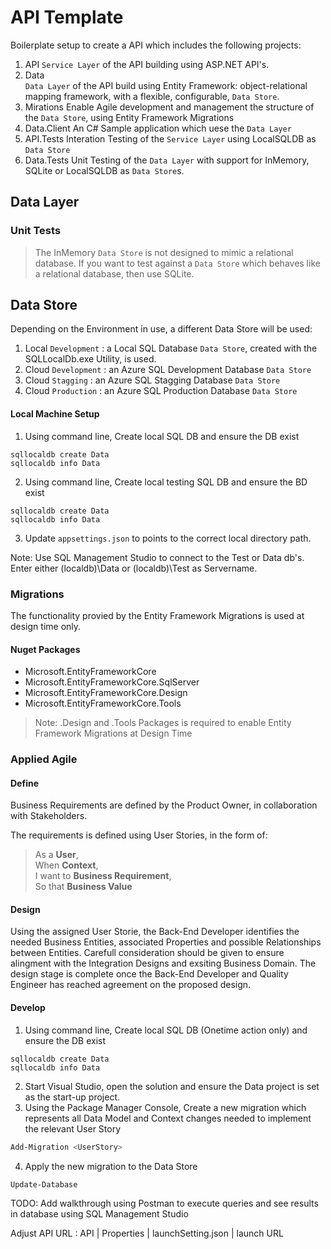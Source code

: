 # API Template

Boilerplate setup to create a API which includes the following projects:  
1. API
`Service Layer` of the API building using ASP.NET API's.
2. Data  
`Data Layer` of the API build using Entity Framework: object-relational mapping framework, with a flexible, configurable, `Data Store`.
3. Mirations
Enable Agile development and management the structure of the `Data Store`, using Entity Framework Migrations
4. Data.Client
An C# Sample application which uese the `Data Layer`
5. API.Tests
Interation Testing of the `Service Layer` using LocalSQLDB as `Data Store`
6. Data.Tests
Unit Testing of the `Data Layer` with support for InMemory, SQLite or LocalSQLDB as `Data Store`s.


## Data Layer
### Unit Tests
> The InMemory `Data Store` is not designed to mimic a relational database. If you want to test against a `Data Store` which behaves like a relational database, then use SQLite.

## Data Store
Depending on the Environment in use, a different Data Store will be used:
1. Local `Development` : a Local SQL Database `Data Store`, created with the SQLLocalDb.exe Utility, is used.
2. Cloud `Development` : an Azure SQL Development Database `Data Store`
3. Cloud `Stagging` : an Azure SQL Stagging Database `Data Store`
4. Cloud `Production` : an Azure SQL Production Database `Data Store`

#### Local Machine Setup
1. Using command line, Create local SQL DB and ensure the DB exist 
```
sqllocaldb create Data
sqllocaldb info Data
```
2. Using command line, Create local testing SQL DB and ensure the BD exist
```
sqllocaldb create Data
sqllocaldb info Data
```
3. Update `appsettings.json` to points to the correct local directory path.

Note: Use SQL Management Studio to connect to the Test or Data db's. Enter either (localdb)\Data or (localdb)\Test as Servername.

### Migrations
The functionality provied by the Entity Framework Migrations is used at design time only.


#### Nuget Packages
* Microsoft.EntityFrameworkCore  
* Microsoft.EntityFrameworkCore.SqlServer  
* Microsoft.EntityFrameworkCore.Design  
* Microsoft.EntityFrameworkCore.Tools  

> Note: .Design and .Tools Packages is required to enable Entity Framework Migrations at Design Time

### Applied Agile  
#### Define   
Business Requirements are defined by the Product Owner, in collaboration with Stakeholders.

The requirements is defined using User Stories, in the form of:
> As a **User**,  
> When **Context**,  
> I want to **Business Requirement**,  
> So that **Business Value**  

#### Design
Using the assigned User Storie, the Back-End Developer identifies the needed Business Entities, associated Properties and possible Relationships between Entities.
Carefull consideration should be given to ensure alingment with the Integration Designs and exsiting Business Domain. The design stage is complete once the Back-End Developer and Quality Engineer has reached agreement on the proposed design.

#### Develop

1. Using command line, Create local SQL DB (Onetime action only) and ensure the DB exist 
```
sqllocaldb create Data
sqllocaldb info Data
```
2. Start Visual Studio, open the solution and ensure the Data project is set as the start-up project.
3. Using the Package Manager Console, Create a new migration which represents all Data Model and Context changes needed to implement the relevant User Story
```Powershell
Add-Migration <UserStory>
```
4. Apply the new migration to the Data Store
```Powershell
Update-Database
```

TODO: Add walkthrough using Postman to execute queries and see results in database using SQL Management Studio

Adjust API URL :  API | Properties | launchSetting.json | launch URL 